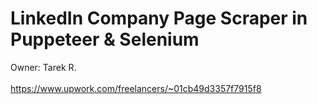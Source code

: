 # LinkedIn Company Page Scraper in Puppeteer & Selenium
Owner: Tarek R.<br></br>
https://www.upwork.com/freelancers/~01cb49d3357f7915f8
